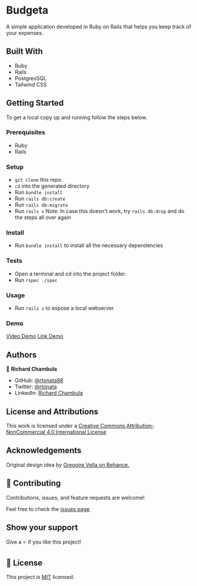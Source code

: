 # Budgeta

A simple application developed in Ruby on Rails that helps you keep track of your expenses.

## Built With

- Ruby
- Rails
- PostgresSQL
- Tailwind CSS

## Getting Started

To get a local copy up and running follow the steps below.

### Prerequisites
- Ruby
- Rails

### Setup
- `git clone` this repo
- `cd` into the generated directory
- Run `bundle install`
- Run `rails db:create` 
- Run `rails db:migrate` 
- Run `rails s` 
Note: In case this doesn't work, try `rails db:drop` and do the steps all over again

### Install
- Run `bundle install` to install all the necessary dependencies
  
### Tests

- Open a terminal and cd into the project folder.
- Run `rspec ./spec`

### Usage
- Run `rails s` to expose a local webserver

### Demo
[Video Demo](https://www.loom.com/share/8c12fa3bafc34cc28052cafccaa495a3)
[Link Demo](https://rtonata-budgeta.herokuapp.com/)

## Authors

👤 **Richard Chambula**

- GitHub: [@rtonata88](https://github.com/rtonata88)
- Twitter: [@rtonata](https://twitter.com/rtonata)
- LinkedIn: [Richard Chambula](https://www.linkedin.com/in/richard-chambula-49198425/)

## License and Attributions

This work is licensed under a [Creative Commons Attribution-NonCommercial 4.0 International License](http://creativecommons.org/licenses/by-nc/4.0/)

## Acknowledgements

Original design idea by [Gregoire Vella on Behance.](https://www.behance.net/gregoirevella)

## 🤝 Contributing

Contributions, issues, and feature requests are welcome!

Feel free to check the [issues page](https://github.com/oliverscz/blog-app/issues).

## Show your support

Give a ⭐️ if you like this project!

## 📝 License

This project is [MIT](./MIT.md) licensed.
